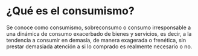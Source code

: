 # ¿Qué es el consumismo?
Se conoce como consumismo, sobreconsumo o consumo irresponsable a una dinámica de consumo exacerbado de bienes y servicios, es decir, a la tendencia a consumir en demasía, de manera exagerada o frenética, sin prestar demasiada atención a si lo comprado es realmente necesario o no.

 